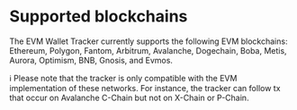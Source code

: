 # Supported blockchains

The EVM Wallet Tracker currently supports the following EVM blockchains: Ethereum, Polygon, Fantom, Arbitrum, Avalanche, Dogechain, Boba, Metis, Aurora, Optimism, BNB, Gnosis, and Evmos.

ℹ️ Please note that the tracker is only compatible with the EVM implementation of these networks. For instance, the tracker can follow tx that occur on Avalanche C-Chain but not on X-Chain or P-Chain.
